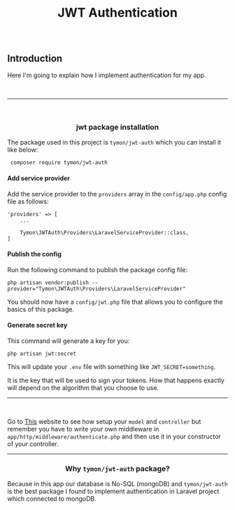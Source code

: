 <h1>
<br>
<div align="center">
    <p>JWT Authentication</p>
</div>

</h1>

<br>

## Introduction
Here I'm going to explain how I implement authentication for my app.

<br>

<hr>
<br>

### <p align="center">  jwt package installation  </p>

The package used in this project is `tymon/jwt-auth` which you can install it like below:
```shell
 composer require tymon/jwt-auth
```
<h4> Add service provider </h4>

Add the service provider to the `providers` array in the `config/app.php` config file as follows:
```shell
'providers' => [
    ...
    
    Tymon\JWTAuth\Providers\LaravelServiceProvider::class,
]

```
<h4> Publish the config </h4>

Run the following command to publish the package config file:

```shell
php artisan vendor:publish --provider="Tymon\JWTAuth\Providers\LaravelServiceProvider"
```
You should now have a `config/jwt.php` file that allows you to configure the basics of this package.


<h4> Generate secret key </h4>
This command will generate a key for you:

```shell
php artisan jwt:secret
```
This will update your `.env` file with something like `JWT_SECRET=something`.

It is the key that will be used to sign your tokens. How that happens exactly will depend on the algorithm that you choose to use.
<br>

<hr>

<br>

Go to [This](https://jwt-auth.readthedocs.io/en/docs/quick-start/) website to see how setup your `model` and `controller`
but remember you have to write your own middleware in `app/http/middleware/authenticate.php` and then use it in your 
constructor of your controller.


<hr>

### <p align="center">  Why `tymon/jwt-auth` package?  </p>
Because in this app our database is No-SQL (mongoDB) and `tymon/jwt-auth` is the best package I found to
implement authentication in Laravel project which connected to  mongoDB.
